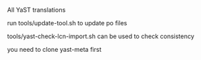 All YaST translations

run tools/update-tool.sh to update po files

tools/yast-check-lcn-import.sh can be used to check consistency

you need to clone yast-meta first
